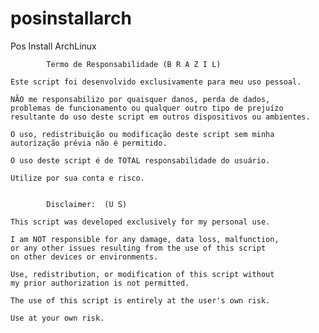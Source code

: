 # posinstallarch
Pos Install ArchLinux

			Termo de Responsabilidade (B R A Z I L)

	Este script foi desenvolvido exclusivamente para meu uso pessoal.

	NÃO me responsabilizo por quaisquer danos, perda de dados, 
	problemas de funcionamento ou qualquer outro tipo de prejuízo 
	resultante do uso deste script em outros dispositivos ou ambientes.

	O uso, redistribuição ou modificação deste script sem minha 
	autorização prévia não é permitido.

	O uso deste script é de TOTAL responsabilidade do usuário.

	Utilize por sua conta e risco.
	
			
			Disclaimer:  (U S)

	This script was developed exclusively for my personal use.

	I am NOT responsible for any damage, data loss, malfunction, 
	or any other issues resulting from the use of this script 
	on other devices or environments.

	Use, redistribution, or modification of this script without 
	my prior authorization is not permitted.

	The use of this script is entirely at the user's own risk.

	Use at your own risk.
